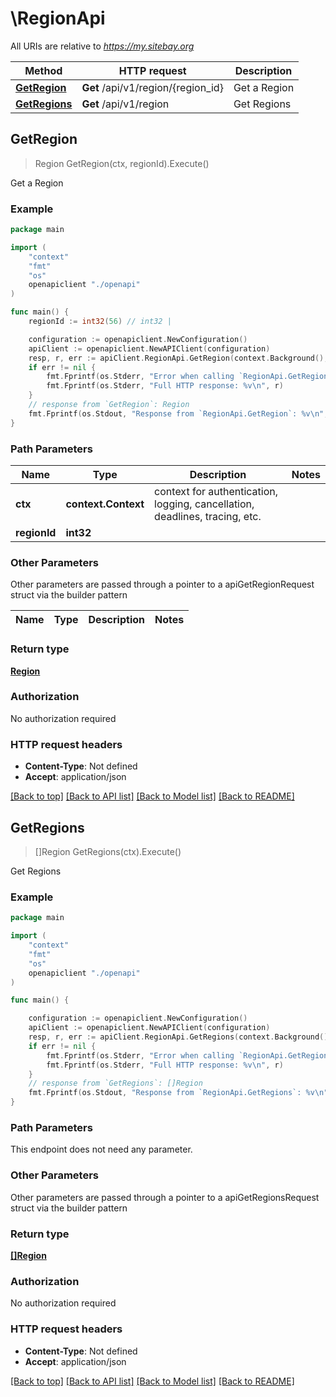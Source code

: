 # \RegionApi

All URIs are relative to *https://my.sitebay.org*

Method | HTTP request | Description
------------- | ------------- | -------------
[**GetRegion**](RegionApi.md#GetRegion) | **Get** /api/v1/region/{region_id} | Get a Region
[**GetRegions**](RegionApi.md#GetRegions) | **Get** /api/v1/region | Get Regions



## GetRegion

> Region GetRegion(ctx, regionId).Execute()

Get a Region



### Example

```go
package main

import (
    "context"
    "fmt"
    "os"
    openapiclient "./openapi"
)

func main() {
    regionId := int32(56) // int32 | 

    configuration := openapiclient.NewConfiguration()
    apiClient := openapiclient.NewAPIClient(configuration)
    resp, r, err := apiClient.RegionApi.GetRegion(context.Background(), regionId).Execute()
    if err != nil {
        fmt.Fprintf(os.Stderr, "Error when calling `RegionApi.GetRegion``: %v\n", err)
        fmt.Fprintf(os.Stderr, "Full HTTP response: %v\n", r)
    }
    // response from `GetRegion`: Region
    fmt.Fprintf(os.Stdout, "Response from `RegionApi.GetRegion`: %v\n", resp)
}
```

### Path Parameters


Name | Type | Description  | Notes
------------- | ------------- | ------------- | -------------
**ctx** | **context.Context** | context for authentication, logging, cancellation, deadlines, tracing, etc.
**regionId** | **int32** |  | 

### Other Parameters

Other parameters are passed through a pointer to a apiGetRegionRequest struct via the builder pattern


Name | Type | Description  | Notes
------------- | ------------- | ------------- | -------------


### Return type

[**Region**](Region.md)

### Authorization

No authorization required

### HTTP request headers

- **Content-Type**: Not defined
- **Accept**: application/json

[[Back to top]](#) [[Back to API list]](../README.md#documentation-for-api-endpoints)
[[Back to Model list]](../README.md#documentation-for-models)
[[Back to README]](../README.md)


## GetRegions

> []Region GetRegions(ctx).Execute()

Get Regions



### Example

```go
package main

import (
    "context"
    "fmt"
    "os"
    openapiclient "./openapi"
)

func main() {

    configuration := openapiclient.NewConfiguration()
    apiClient := openapiclient.NewAPIClient(configuration)
    resp, r, err := apiClient.RegionApi.GetRegions(context.Background()).Execute()
    if err != nil {
        fmt.Fprintf(os.Stderr, "Error when calling `RegionApi.GetRegions``: %v\n", err)
        fmt.Fprintf(os.Stderr, "Full HTTP response: %v\n", r)
    }
    // response from `GetRegions`: []Region
    fmt.Fprintf(os.Stdout, "Response from `RegionApi.GetRegions`: %v\n", resp)
}
```

### Path Parameters

This endpoint does not need any parameter.

### Other Parameters

Other parameters are passed through a pointer to a apiGetRegionsRequest struct via the builder pattern


### Return type

[**[]Region**](Region.md)

### Authorization

No authorization required

### HTTP request headers

- **Content-Type**: Not defined
- **Accept**: application/json

[[Back to top]](#) [[Back to API list]](../README.md#documentation-for-api-endpoints)
[[Back to Model list]](../README.md#documentation-for-models)
[[Back to README]](../README.md)

